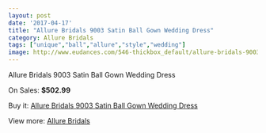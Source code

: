 ```yaml
---
layout: post
date: '2017-04-17'
title: "Allure Bridals 9003 Satin Ball Gown Wedding Dress"
category: Allure Bridals
tags: ["unique","ball","allure","style","wedding"]
image: http://www.eudances.com/546-thickbox_default/allure-bridals-9003-satin-ball-gown-wedding-dress.jpg
---
```

Allure Bridals 9003 Satin Ball Gown Wedding Dress

On Sales: **$502.99**
<a href="https://www.eudances.com/en/allure-bridals/171-allure-bridals-9003-satin-ball-gown-wedding-dress.html"><amp-img layout="responsive" width="600" height="600" src="//www.eudances.com/546-thickbox_default/allure-bridals-9003-satin-ball-gown-wedding-dress.jpg" alt="Allure Bridals 9003 Satin Ball Gown Wedding Dress 0" /></a>
<a href="https://www.eudances.com/en/allure-bridals/171-allure-bridals-9003-satin-ball-gown-wedding-dress.html"><amp-img layout="responsive" width="600" height="600" src="//www.eudances.com/547-thickbox_default/allure-bridals-9003-satin-ball-gown-wedding-dress.jpg" alt="Allure Bridals 9003 Satin Ball Gown Wedding Dress 1" /></a>
<a href="https://www.eudances.com/en/allure-bridals/171-allure-bridals-9003-satin-ball-gown-wedding-dress.html"><amp-img layout="responsive" width="600" height="600" src="//www.eudances.com/548-thickbox_default/allure-bridals-9003-satin-ball-gown-wedding-dress.jpg" alt="Allure Bridals 9003 Satin Ball Gown Wedding Dress 2" /></a>

Buy it: [Allure Bridals 9003 Satin Ball Gown Wedding Dress](https://www.eudances.com/en/allure-bridals/171-allure-bridals-9003-satin-ball-gown-wedding-dress.html "Allure Bridals 9003 Satin Ball Gown Wedding Dress")

View more: [Allure Bridals](https://www.eudances.com/en/2-allure-bridals "Allure Bridals")